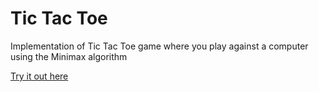 # Tic Tac Toe
Implementation of Tic Tac Toe game where you play against a computer using the Minimax algorithm

[Try it out here](https://cpinn.github.io/tic-tac-toe/)
